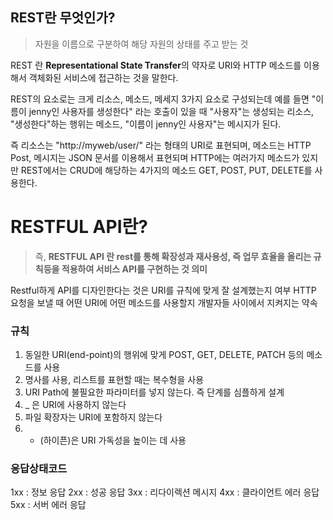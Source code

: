 ## REST란 무엇인가?

> 자원을 이름으로 구분하여 해당 자원의 상태를 주고 받는 것

REST 란 **Representational State Transfer**의 약자로 URI와 HTTP 메소드를 이용해서 객체화된 서비스에 접근하는 것을 말한다.

REST의 요소로는 크게 리소스, 메소드, 메세지 3가지 요소로 구성되는데 예를 들면 "이름이 jenny인 사용자를 생성한다" 라는 호출이 있을 때 "사용자"는 생성되는 리소스, "생성한다"하는 행위는 메소드, "이름이 jenny인 사용자"는 메시지가 된다.

즉 리소스는 "http://myweb/user/" 라는 형태의 URI로 표현되며, 메소드는 HTTP Post, 메시지는 JSON 문서를 이용해서 표현되며 HTTP에는 여러가지 메소드가 있지만 REST에서는 CRUD에 해당하는 4가지의 메소드 GET, POST, PUT, DELETE를 사용한다.

# RESTFUL API란?

> 즉, **RESTFUL API 란 rest를 통해 확장성과 재사용성, 즉 업무 효율을 올리는 규칙등을 적용하여 서비스 API를 구현하는 것 의미**

Restful하게 API를 디자인한다는 것은 URI를 규칙에 맞게 잘 설계했는지 여부
HTTP 요청을 보낼 때 어떤 URI에 어떤 메소드를 사용할지 개발자들 사이에서 지켜지는 약속

### 규칙

1. 동일한 URI(end-point)의 행위에 맞게 POST, GET, DELETE, PATCH 등의 메소드를 사용
2. 명사를 사용, 리스트를 표현할 때는 복수형을 사용
3. URI Path에 불필요한 파라미터를 넣지 않는다. 즉 단계를 심플하게 설계
4. \_ 은 URI에 사용하지 않는다
5. 파일 확장자는 URI에 포함하지 않는다
6. - (하이픈)은 URI 가독성을 높이는 데 사용

### 응답상태코드

1xx : 정보 응답
2xx : 성공 응답
3xx : 리다이렉션 메시지
4xx : 클라이언트 에러 응답
5xx : 서버 에러 응답
